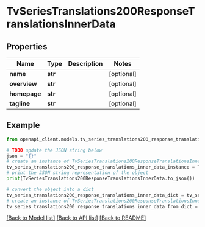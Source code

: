 # TvSeriesTranslations200ResponseTranslationsInnerData


## Properties

Name | Type | Description | Notes
------------ | ------------- | ------------- | -------------
**name** | **str** |  | [optional] 
**overview** | **str** |  | [optional] 
**homepage** | **str** |  | [optional] 
**tagline** | **str** |  | [optional] 

## Example

```python
from openapi_client.models.tv_series_translations200_response_translations_inner_data import TvSeriesTranslations200ResponseTranslationsInnerData

# TODO update the JSON string below
json = "{}"
# create an instance of TvSeriesTranslations200ResponseTranslationsInnerData from a JSON string
tv_series_translations200_response_translations_inner_data_instance = TvSeriesTranslations200ResponseTranslationsInnerData.from_json(json)
# print the JSON string representation of the object
print(TvSeriesTranslations200ResponseTranslationsInnerData.to_json())

# convert the object into a dict
tv_series_translations200_response_translations_inner_data_dict = tv_series_translations200_response_translations_inner_data_instance.to_dict()
# create an instance of TvSeriesTranslations200ResponseTranslationsInnerData from a dict
tv_series_translations200_response_translations_inner_data_from_dict = TvSeriesTranslations200ResponseTranslationsInnerData.from_dict(tv_series_translations200_response_translations_inner_data_dict)
```
[[Back to Model list]](../README.md#documentation-for-models) [[Back to API list]](../README.md#documentation-for-api-endpoints) [[Back to README]](../README.md)


